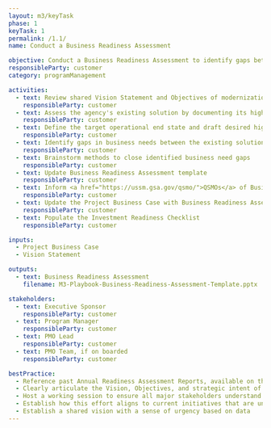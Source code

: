 ```yaml
---
layout: m3/keyTask
phase: 1
keyTask: 1
permalink: /1.1/
name: Conduct a Business Readiness Assessment

objective: Conduct a Business Readiness Assessment to identify gaps between the agency’s existing solution and target end state and manage stakeholders in the process.
responsibleParty: customer
category: programManagement

activities:
  - text: Review shared Vision Statement and Objectives of modernization or migration effort from Phase 0
    responsibleParty: customer
  - text: Assess the agency's existing solution by documenting its high-level capabilities, offerings, challenges, and limitations
    responsibleParty: customer
  - text: Define the target operational end state and draft desired high-level business requirements
    responsibleParty: customer
  - text: Identify gaps in business needs between the existing solution and target end state
    responsibleParty: customer
  - text: Brainstorm methods to close identified business need gaps
    responsibleParty: customer
  - text: Update Business Readiness Assessment template
    responsibleParty: customer
  - text: Inform <a href="https://ussm.gsa.gov/qsmo/">QSMOs</a> of Business Readiness Assessment results
    responsibleParty: customer
  - text: Update the Project Business Case with Business Readiness Assessment results
    responsibleParty: customer
  - text: Populate the Investment Readiness Checklist
    responsibleParty: customer

inputs:
  - Project Business Case
  - Vision Statement

outputs:
  - text: Business Readiness Assessment
    filename: M3-Playbook-Business-Readiness-Assessment-Template.pptx

stakeholders:
  - text: Executive Sponsor
    responsibleParty: customer
  - text: Program Manager
    responsibleParty: customer
  - text: PMO Lead
    responsibleParty: customer
  - text: PMO Team, if on boarded
    responsibleParty: customer

bestPractice:
  - Reference past Annual Readiness Assessment Reports, available on the <a href="https://d2d.gsa.gov/node/9499">Data to Decisions (D2D)</a> website, to help perform the gap analyses
  - Clearly articulate the Vision, Objectives, and strategic intent of modernization or migration effort
  - Host a working session to ensure all major stakeholders understand the identified gaps in business needs
  - Establish how this effort aligns to current initiatives that are underway
  - Establish a shared vision with a sense of urgency based on data
---
```


